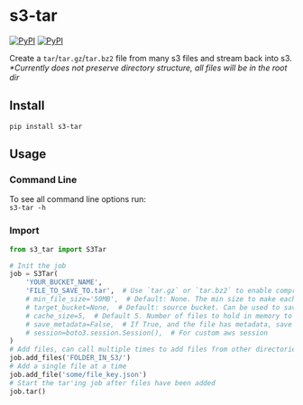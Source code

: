# s3-tar

[![PyPI](https://img.shields.io/pypi/v/s3-tar.svg)](https://pypi.python.org/pypi/s3-tar)
[![PyPI](https://img.shields.io/pypi/l/s3-tar.svg)](https://pypi.python.org/pypi/s3-tar)  


Create a `tar`/`tar.gz`/`tar.bz2` file from many s3 files and stream back into s3.  
_*Currently does not preserve directory structure, all files will be in the root dir_  

## Install
`pip install s3-tar`


## Usage

### Command Line
To see all command line options run:  
`s3-tar -h`


### Import
```python
from s3_tar import S3Tar

# Init the job
job = S3Tar(
    'YOUR_BUCKET_NAME',
    'FILE_TO_SAVE_TO.tar',  # Use `tar.gz` or `tar.bz2` to enable compression
    # min_file_size='50MB',  # Default: None. The min size to make each tar file [B,KB,MB,GB,TB]. If set, a number will be added to each file name
    # target_bucket=None,  # Default: source bucket. Can be used to save the archive into a different bucket
    # cache_size=5,  # Default 5. Number of files to hold in memory to be processed
    # save_metadata=False,  # If True, and the file has metadata, save a file with the same name using the suffix of `.metadata.json`
    # session=boto3.session.Session(),  # For custom aws session
)
# Add files, can call multiple times to add files from other directories
job.add_files('FOLDER_IN_S3/')
# Add a single file at a time
job.add_file('some/file_key.json')
# Start the tar'ing job after files have been added
job.tar()
```
